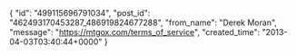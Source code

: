  {
   "id": "499115696791034",
   "post_id": "462493170453287_486919824677288",
   "from_name": "Derek Moran",
   "message": "https://mtgox.com/terms_of_service",
   "created_time": "2013-04-03T03:40:44+0000"
 }
